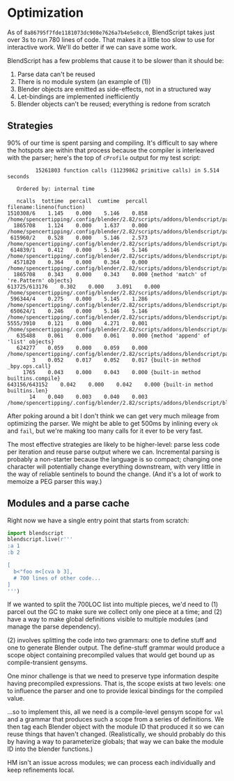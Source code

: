 # Optimization
As of `8a86795f7fde1181073dc908e7626a7b4e5e8cc0`, BlendScript takes just over 3s
to run 780 lines of code. That makes it a little too slow to use for interactive
work. We'll do better if we can save some work.

BlendScript has a few problems that cause it to be slower than it should be:

1. Parse data can't be reused
2. There is no module system (an example of (1))
3. Blender objects are emitted as side-effects, not in a structured way
4. Let-bindings are implemented inefficiently
5. Blender objects can't be reused; everything is redone from scratch


## Strategies
90% of our time is spent parsing and compiling. It's difficult to say where the
hotspots are within that process because the compiler is interleaved with the
parser; here's the top of `cProfile` output for my test script:

```
         15261803 function calls (11239862 primitive calls) in 5.514 seconds

   Ordered by: internal time

   ncalls  tottime  percall  cumtime  percall filename:lineno(function)
1510308/6    1.145    0.000    5.146    0.858 /home/spencertipping/.config/blender/2.82/scripts/addons/blendscript/parsers/peg.py:112(__call__)
  1865708    1.124    0.000    1.637    0.000 /home/spencertipping/.config/blender/2.82/scripts/addons/blendscript/parsers/peg.py:60(f)
 615960/2    0.528    0.000    5.146    2.573 /home/spencertipping/.config/blender/2.82/scripts/addons/blendscript/parsers/peg.py:87(f)
 614839/1    0.412    0.000    5.146    5.146 /home/spencertipping/.config/blender/2.82/scripts/addons/blendscript/parsers/peg.py:213(f)
  4571820    0.364    0.000    0.364    0.000 /home/spencertipping/.config/blender/2.82/scripts/addons/blendscript/parsers/peg.py:27(fail)
  1865708    0.343    0.000    0.343    0.000 {method 'match' of 're.Pattern' objects}
613725/613176    0.302    0.000    3.091    0.000 /home/spencertipping/.config/blender/2.82/scripts/addons/blendscript/parsers/peg.py:249(f)
 596344/4    0.275    0.000    5.145    1.286 /home/spencertipping/.config/blender/2.82/scripts/addons/blendscript/parsers/peg.py:178(__call__)
 650624/1    0.246    0.000    5.146    5.146 /home/spencertipping/.config/blender/2.82/scripts/addons/blendscript/parsers/peg.py:261(g)
5555/3910    0.121    0.000    4.271    0.001 /home/spencertipping/.config/blender/2.82/scripts/addons/blendscript/parsers/peg.py:146(__call__)
   635488    0.061    0.000    0.061    0.000 {method 'append' of 'list' objects}
   624277    0.059    0.000    0.059    0.000 /home/spencertipping/.config/blender/2.82/scripts/addons/blendscript/parsers/peg.py:28(ok)
        3    0.052    0.017    0.052    0.017 {built-in method _bpy.ops.call}
     1765    0.043    0.000    0.043    0.000 {built-in method builtins.compile}
643156/643152    0.042    0.000    0.042    0.000 {built-in method builtins.len}
       14    0.040    0.003    0.040    0.003 /home/spencertipping/.config/blender/2.82/scripts/addons/blendscript/blender/bmesh.py:292(spin)
```

After poking around a bit I don't think we can get very much mileage from
optimizing the parser. We might be able to get 500ms by inlining every `ok` and
`fail`, but we're making too many calls for it ever to be very fast.

The most effective strategies are likely to be higher-level: parse less code per
iteration and reuse parse output where we can. Incremental parsing is probably a
non-starter because the language is so compact; changing one character will
potentially change everything downstream, with very little in the way of
reliable sentinels to bound the change. (And it's a lot of work to memoize a PEG
parser this way.)


## Modules and a parse cache
Right now we have a single entry point that starts from scratch:

```py
import blendscript
blendscript.live(r'''
:a 1
:b 2

[
  b<"foo m<[cva b 3],
  # 700 lines of other code...
]
''')
```

If we wanted to split the 700LOC list into multiple pieces, we'd need to (1)
parcel out the GC to make sure we collect only one piece at a time; and (2) have
a way to make global definitions visible to multiple modules (and manage the
parse dependency).

(2) involves splitting the code into two grammars: one to define stuff and one
to generate Blender output. The define-stuff grammar would produce a scope
object containing precompiled values that would get bound up as
compile-transient gensyms.

One minor challenge is that we need to preserve type information despite having
precompiled expressions. That is, the scope exists at two levels: one to
influence the parser and one to provide lexical bindings for the compiled value.

...so to implement this, all we need is a compile-level gensym scope for `val`
and a grammar that produces such a scope from a series of definitions. We then
tag each Blender object with the module ID that produced it so we can reuse
things that haven't changed. (Realistically, we should probably do this by
having a way to parameterize globals; that way we can bake the module ID into
the blender functions.)

HM isn't an issue across modules; we can process each individually and keep
refinements local.
